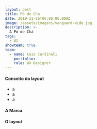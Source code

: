 ```yaml
---
layout: post
title: Pó de Chá
date: 2019-11-26T00:00:00.000Z
image: /assets/imagens/vanguard-wide.jpg
description: >-
  A Pó de Chá
tags:
  - UI
showteam: true
team:
  - name: Caio Cardinali
    portfolio:
    role: UX Designer
---
```

#### Conceito do layout

* a
* a
* a

#### A Marca

#### O layout
